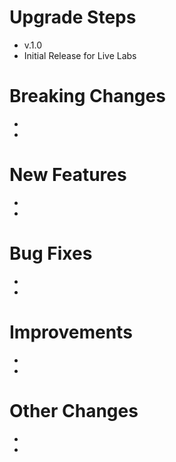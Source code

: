 # Upgrade Steps
- v.1.0 
- Initial Release for Live Labs

# Breaking Changes
- 
- 

# New Features
-
-

# Bug Fixes
-
-

# Improvements
-
-

# Other Changes
-
-
